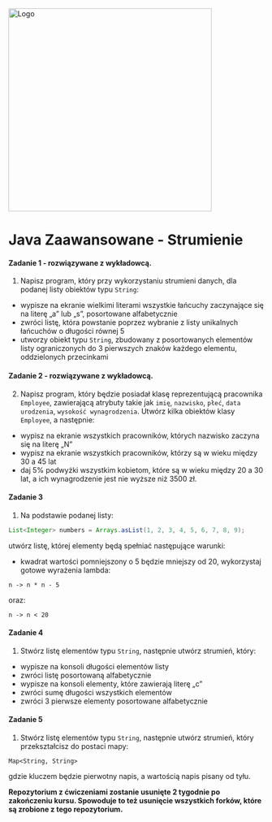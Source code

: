 <img alt="Logo" src="http://coderslab.pl/svg/logo-coderslab.svg" width="400">

#  Java Zaawansowane - Strumienie


#### Zadanie 1 - rozwiązywane z wykładowcą.

1. Napisz program, który przy wykorzystaniu strumieni danych, dla podanej listy obiektów typu `String`:

- wypisze na ekranie wielkimi literami wszystkie łańcuchy zaczynające się na literę „a” lub „s”, posortowane alfabetycznie 
- zwróci listę, która powstanie poprzez wybranie z listy unikalnych łańcuchów o długości równej 5
- utworzy obiekt typu `String`, zbudowany z posortowanych elementów listy ograniczonych do 3 pierwszych znaków każdego elementu, oddzielonych przecinkami

#### Zadanie 2 - rozwiązywane z wykładowcą.

2. Napisz program, który będzie posiadał klasę reprezentującą pracownika `Employee`, zawierającą atrybuty takie jak `imię`, `nazwisko`, `płeć`, `data urodzenia`, `wysokość wynagrodzenia`.
 Utwórz kilka obiektów klasy `Employee`, a następnie:
- wypisz na ekranie wszystkich pracowników, których nazwisko zaczyna się na literę „N”
- wypisz na ekranie wszystkich pracowników, którzy są w wieku między 30 a 45 lat
- daj 5% podwyżki wszystkim kobietom, które są w wieku między 20 a 30 lat, a ich wynagrodzenie jest nie wyższe niż 3500 zł. 

#### Zadanie 3
1. Na podstawie podanej listy:
````java
List<Integer> numbers = Arrays.asList(1, 2, 3, 4, 5, 6, 7, 8, 9);
````
utwórz listę, której elementy będą spełniać następujące warunki:
- kwadrat wartości pomniejszony o 5 będzie mniejszy od 20,
wykorzystaj gotowe wyrażenia lambda:
````
n -> n * n - 5
````
oraz:
````
n -> n < 20
````

#### Zadanie 4

1. Stwórz listę elementów typu `String`, następnie utwórz strumień, który:
- wypisze na konsoli długości elementów listy
- zwróci listę posortowaną alfabetycznie 
- wypisze na konsoli elementy, które zawierają literę „c”
- zwróci sumę długości wszystkich elementów
- zwróci 3 pierwsze elementy posortowane alfabetycznie 


#### Zadanie 5

1. Stwórz listę elementów typu `String`, następnie utwórz strumień, który przekształcisz do postaci mapy:
````
Map<String, String>
````
gdzie kluczem będzie pierwotny napis, a wartością napis pisany od tyłu.

**Repozytorium z ćwiczeniami zostanie usunięte 2 tygodnie po zakończeniu kursu. Spowoduje to też usunięcie wszystkich forków, które są zrobione z tego repozytorium.**
